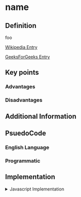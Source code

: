 # name

## Definition

foo

[Wikipedia Entry](https://en.wikipedia.org/wiki/)

[GeeksForGeeks Entry](https://www.geeksforgeeks.org/)

## Key points

### Advantages

### Disadvantages

## Additional Information

## PsuedoCode

### English Language

### Programmatic

## Implementation

<details>
<summary>Javascript Implementation</summary>
</details>
